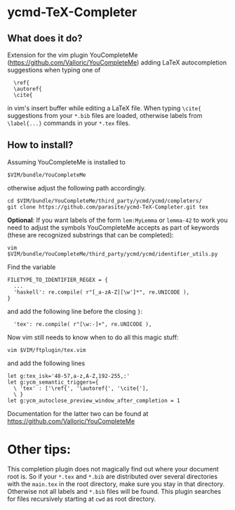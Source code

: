 # ycmd-TeX-Completer

## What does it do?
Extension for the vim plugin YouCompleteMe (https://github.com/Valloric/YouCompleteMe) adding LaTeX autocompletion suggestions when typing one of

```
  \ref{
  \autoref{
  \cite{
```
in vim's insert buffer while editing a LaTeX file. When typing ``\cite{`` suggestions from your ``*.bib`` files are loaded, otherwise labels from ``\label{...}`` commands in your ``*.tex`` files.

## How to install?

Assuming YouCompleteMe is installed to
```
$VIM/bundle/YouCompleteMe
```
otherwise adjust the following path accordingly.
```
cd $VIM/bundle/YouCompleteMe/third_party/ycmd/ycmd/completers/
git clone https://github.com/parasite/ycmd-TeX-Completer.git tex
```

__Optional__: If you want labels of the form ``lem:MyLemma`` or ``lemma-42`` to work you need to adjust the symbols YouCompleteMe accepts as part of keywords (these are recognized substrings that can be completed):
```
vim $VIM/bundle/YouCompleteMe/third_party/ycmd/ycmd/identifier_utils.py
```
Find the variable
```
FILETYPE_TO_IDENTIFIER_REGEX = {
  ...
  'haskell': re.compile( r"[_a-zA-Z][\w']*", re.UNICODE ),
}
```
and add the following line before the closing ``}``:
```
  'tex': re.compile( r"[\w:-]+", re.UNICODE ),
```

Now vim still needs to know when to do all this magic stuff:
```
vim $VIM/ftplugin/tex.vim
```
and add the following lines
```
let g:tex_isk='48-57,a-z,A-Z,192-255,:'
let g:ycm_semantic_triggers={
  \ 'tex' : ['\ref{', '\autoref{', '\cite{'],
  \ }
let g:ycm_autoclose_preview_window_after_completion = 1
```
Documentation for the latter two can be found at https://github.com/Valloric/YouCompleteMe

# Other tips:
This completion plugin does not magically find out where your document root is. So if your ``*.tex`` and ``*.bib`` are distributed over several directories with the ``main.tex`` in the root directory, make sure you stay in that directory. Otherwise not all labels and ``*.bib`` files will be found. This plugin searches for files recursively starting at ``cwd`` as root directory.

